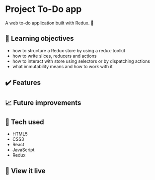 # Project To-Do app

A web to-do application built with Redux. :pencil:

## :brain: Learning objectives
- how to structure a Redux store by using a redux-toolkit
- how to write slices, reducers and actions
- how to interact with store using selectors or by dispatching actions
- what immutability means and how to work with it

## :heavy_check_mark: Features


## :chart_with_upwards_trend: Future improvements

 
## :robot: Tech used 
- HTML5
- CSS3
- React
- JavaScript
- Redux

## :eyes: View it live

